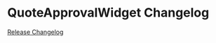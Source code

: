 # QuoteApprovalWidget Changelog

[Release Changelog](https://github.com/spryker-shop/quote-approval-widget/releases)

